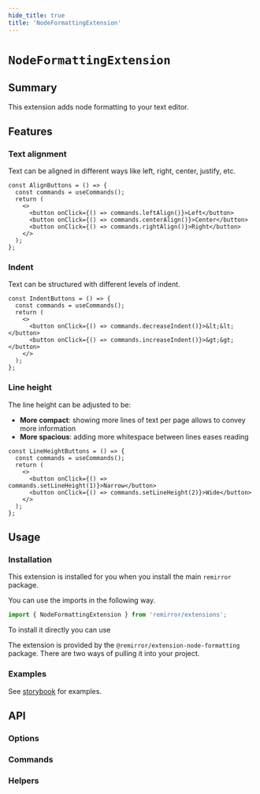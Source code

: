```yaml
---
hide_title: true
title: 'NodeFormattingExtension'
---
```


# `NodeFormattingExtension`

## Summary

This extension adds node formatting to your text editor.

## Features

### Text alignment

Text can be aligned in different ways like left, right, center, justify, etc.

```tsx
const AlignButtons = () => {
  const commands = useCommands();
  return (
    <>
      <button onClick={() => commands.leftAlign()}>Left</button>
      <button onClick={() => commands.centerAlign()}>Center</button>
      <button onClick={() => commands.rightAlign()}>Right</button>
    </>
  );
};
```

### Indent

Text can be structured with different levels of indent.

```tsx
const IndentButtons = () => {
  const commands = useCommands();
  return (
    <>
      <button onClick={() => commands.decreaseIndent()}>&lt;&lt;</button>
      <button onClick={() => commands.increaseIndent()}>&gt;&gt;</button>
    </>
  );
};
```

### Line height

The line height can be adjusted to be:

- **More compact**: showing more lines of text per page allows to convey more information
- **More spacious**: adding more whitespace between lines eases reading

```tsx
const LineHeightButtons = () => {
  const commands = useCommands();
  return (
    <>
      <button onClick={() => commands.setLineHeight(1)}>Narrow</button>
      <button onClick={() => commands.setLineHeight(2)}>Wide</button>
    </>
  );
};
```

## Usage

### Installation

This extension is installed for you when you install the main `remirror` package.

You can use the imports in the following way.

```ts
import { NodeFormattingExtension } from 'remirror/extensions';
```

To install it directly you can use

The extension is provided by the `@remirror/extension-node-formatting` package. There are two ways of pulling it into your project.

### Examples

See [storybook](https://remirror.vercel.app/?path=/story/extensions-node-formatting--basic) for examples.

## API

### Options

### Commands

### Helpers

